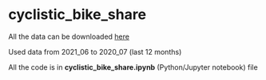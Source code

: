 # cyclistic_bike_share
All the data can be downloaded [here](https://divvy-tripdata.s3.amazonaws.com/index.html)

Used data from 2021_06 to 2020_07 (last 12 months)

All the code is in **cyclistic_bike_share.ipynb** (Python/Jupyter notebook) file
